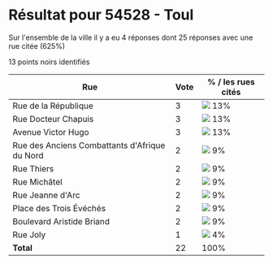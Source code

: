 # Résultat pour 54528 - Toul

Sur l'ensemble de la ville il y a eu 4 réponses dont 25 réponses avec une rue citée (625%)

13 points noirs identifiés

| Rue | Vote | % / les rues cités|
|-----|------|-------------------|
| Rue de la République | 3 | <img src="../../img/bar_13.gif" />&nbsp;13%|
| Rue Docteur Chapuis | 3 | <img src="../../img/bar_13.gif" />&nbsp;13%|
| Avenue Victor Hugo | 3 | <img src="../../img/bar_13.gif" />&nbsp;13%|
| Rue des Anciens Combattants d'Afrique du Nord | 2 | <img src="../../img/bar_9.gif" />&nbsp;9%|
| Rue Thiers | 2 | <img src="../../img/bar_9.gif" />&nbsp;9%|
| Rue Michâtel | 2 | <img src="../../img/bar_9.gif" />&nbsp;9%|
| Rue Jeanne d'Arc | 2 | <img src="../../img/bar_9.gif" />&nbsp;9%|
| Place des Trois Évéchés | 2 | <img src="../../img/bar_9.gif" />&nbsp;9%|
| Boulevard Aristide Briand | 2 | <img src="../../img/bar_9.gif" />&nbsp;9%|
| Rue Joly | 1 | <img src="../../img/bar_4.gif" />&nbsp;4%|
| **Total** | 22 | 100%|
